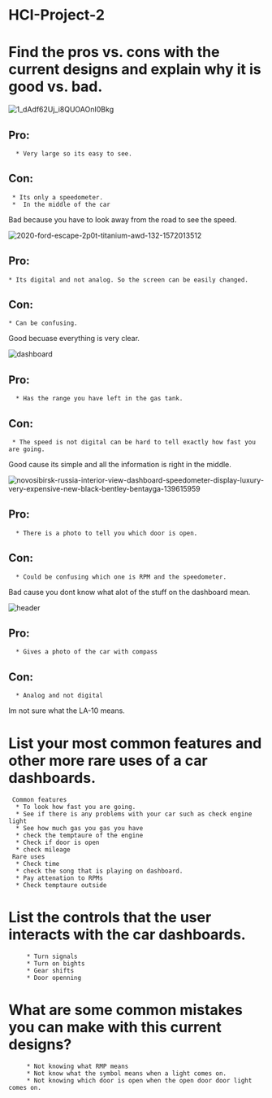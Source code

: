 # HCI-Project-2

# Find the pros vs. cons with the current designs and explain why it is good vs. bad.
![1_dAdf62Uj_i8QUOAOnI0Bkg](https://user-images.githubusercontent.com/36684794/113791855-30418700-970a-11eb-8d36-8741ff2440a0.jpeg)
## Pro:
      * Very large so its easy to see.
## Con:
     * Its only a speedometer.
     *  In the middle of the car 
      
Bad because you have to look away from the road to see the speed.

![2020-ford-escape-2p0t-titanium-awd-132-1572013512](https://user-images.githubusercontent.com/36684794/113791941-63841600-970a-11eb-9981-a5106ee2dca0.jpg)
## Pro:
    * Its digital and not analog. So the screen can be easily changed.
## Con:
    * Can be confusing.
Good becuase everything is very clear.

![dashboard](https://user-images.githubusercontent.com/36684794/113791946-654dd980-970a-11eb-8598-009f1f9bd2c8.png)
## Pro:
      * Has the range you have left in the gas tank. 
## Con:
     * The speed is not digital can be hard to tell exactly how fast you are going.
 Good cause its simple and all the information is right in the middle.
      
![novosibirsk-russia-interior-view-dashboard-speedometer-display-luxury-very-expensive-new-black-bentley-bentayga-139615959](https://user-images.githubusercontent.com/36684794/113791964-6f6fd800-970a-11eb-9220-7ca27b4f3638.jpg)
## Pro:
      * There is a photo to tell you which door is open.

## Con:
      * Could be confusing which one is RPM and the speedometer.
Bad cause you dont know what alot of the stuff on the dashboard mean.

![header](https://user-images.githubusercontent.com/36684794/113792119-c5448000-970a-11eb-9e78-ff8d40689681.png)
## Pro:
      * Gives a photo of the car with compass 
## Con:
      * Analog and not digital

Im not sure what the LA-10 means. 

# List your most common features and other more rare uses of a car dashboards.
     Common features
      * To look how fast you are going.
      * See if there is any problems with your car such as check engine light
      * See how much gas you gas you have 
      * check the temptaure of the engine
      * Check if door is open
      * check mileage
     Rare uses
      * Check time
      * check the song that is playing on dashboard.
      * Pay attenation to RPMs
      * Check temptaure outside
# List the controls that the user interacts with the car dashboards.
         * Turn signals
         * Turn on bights 
         * Gear shifts 
         * Door openning 
         
# What are some common mistakes you can make with this current designs?
         * Not knowing what RMP means
         * Not know what the symbol means when a light comes on.
         * Not knowing which door is open when the open door door light comes on.





